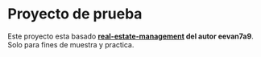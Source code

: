 # Proyecto de prueba

Este proyecto esta basado **[real-estate-management](https://github.com/eevan7a9/real-estate-management) del autor eevan7a9**.
Solo para fines de muestra y practica.